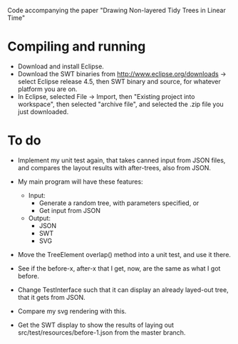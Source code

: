 Code accompanying the paper "Drawing Non-layered Tidy Trees in Linear Time"

# Compiling and running

* Download and install Eclipse.
* Download the SWT binaries from http://www.eclipse.org/downloads -> select
  Eclipse release 4.5, then SWT binary and source, for whatever platform you are on.
* In Eclipse, selected File -> Import, then "Existing project into workspace", then
  selected "archive file", and selected the .zip file you just downloaded.




# To do

* Implement my unit test again, that takes canned input from JSON files, and compares
  the layout results with after-trees, also from JSON.

* My main program will have these features:
    * Input: 
        * Generate a random tree, with parameters specified, or
        * Get input from JSON
    * Output:
        * JSON
        * SWT
        * SVG


* Move the TreeElement overlap() method into a unit test, and use it there.

* See if the before-x, after-x that I get, now, are the same as what I got before.

* Change TestInterface such that it can display an already layed-out tree, that
  it gets from JSON.

* Compare my svg rendering with this.

* Get the SWT display to show the results of laying out src/test/resources/before-1.json
  from the master branch.


